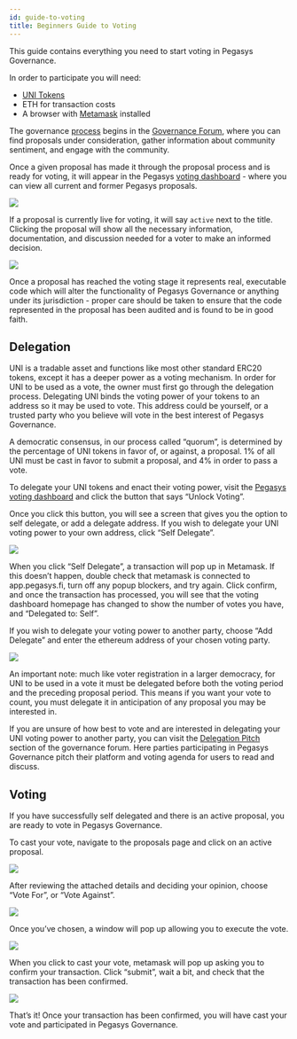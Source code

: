```yaml
---
id: guide-to-voting
title: Beginners Guide to Voting
---
```


This guide contains everything you need to start voting in Pegasys Governance.

In order to participate you will need:

- [UNI Tokens](https://pegasys.fi/blog/uni/)
- ETH for transaction costs
- A browser with [Metamask](https://metamask.io/) installed

The governance [process](./02-process.md) begins in the [Governance Forum](https://gov.pegasys.fi/), where you can find proposals under consideration, gather information about community sentiment, and engage with the community.

Once a given proposal has made it through the proposal process and is ready for voting, it will appear in the Pegasys [voting dashboard](https://app.pegasys.fi/#/vote) - where you can view all current and former Pegasys proposals.

![](./images/Proposals_Overview.png)

If a proposal is currently live for voting, it will say `active` next to the title. Clicking the proposal will show all the necessary information, documentation, and discussion needed for a voter to make an informed decision.

![](./images/Proposal_Active.png)

Once a proposal has reached the voting stage it represents real, executable code which will alter the functionality of Pegasys Governance or anything under its jurisdiction - proper care should be taken to ensure that the code represented in the proposal has been audited and is found to be in good faith.

## Delegation

UNI is a tradable asset and functions like most other standard ERC20 tokens, except it has a deeper power as a voting mechanism. In order for UNI to be used as a vote, the owner must first go through the delegation process. Delegating UNI binds the voting power of your tokens to an address so it may be used to vote. This address could be yourself, or a trusted party who you believe will vote in the best interest of Pegasys Governance.

A democratic consensus, in our process called “quorum”, is determined by the percentage of UNI tokens in favor of, or against, a proposal. 1% of all UNI must be cast in favor to submit a proposal, and 4% in order to pass a vote.

To delegate your UNI tokens and enact their voting power, visit the [Pegasys voting dashboard](https://app.pegasys.fi/#/vote) and click the button that says “Unlock Voting”.

Once you click this button, you will see a screen that gives you the option to self delegate, or add a delegate address. If you wish to delegate your UNI voting power to your own address, click “Self Delegate”.

![](./images/Unlock_Voting.png)

When you click “Self Delegate”, a transaction will pop up in Metamask. If this doesn’t happen, double check that metamask is connected to app.pegasys.fi, turn off any popup blockers, and try again. Click confirm, and once the transaction has processed, you will see that the voting dashboard homepage has changed to show the number of votes you have, and “Delegated to: Self”.

If you wish to delegate your voting power to another party, choose “Add Delegate” and enter the ethereum address of your chosen voting party.

![](./images/Delegate_To_Address.png)

An important note: much like voter registration in a larger democracy, for UNI to be used in a vote it must be delegated before both the voting period and the preceding proposal period. This means if you want your vote to count, you must delegate it in anticipation of any proposal you may be interested in.

If you are unsure of how best to vote and are interested in delegating your UNI voting power to another party, you can visit the [Delegation Pitch](https://gov.pegasys.fi/c/delegation-pitch/6) section of the governance forum. Here parties participating in Pegasys Governance pitch their platform and voting agenda for users to read and discuss.

## Voting

If you have successfully self delegated and there is an active proposal, you are ready to vote in Pegasys Governance.

To cast your vote, navigate to the proposals page and click on an active proposal.

![](./images/Proposals_Overview.png)

After reviewing the attached details and deciding your opinion, choose “Vote For”, or “Vote Against”.

![](./images/Proposal_Active.png)

Once you’ve chosen, a window will pop up allowing you to execute the vote.

![](./images/Voting.png)

When you click to cast your vote, metamask will pop up asking you to confirm your transaction. Click “submit”, wait a bit, and check that the transaction has been confirmed.

![](./images/Submitting_Vote.png)

That’s it! Once your transaction has been confirmed, you will have cast your vote and participated in Pegasys Governance.
